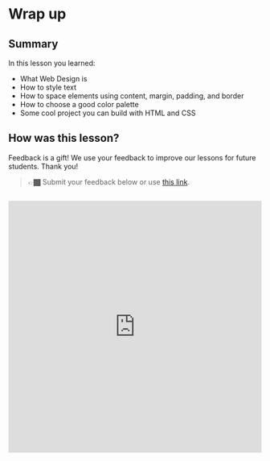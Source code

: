 # Wrap up

## Summary

In this lesson you learned:

- What Web Design is
- How to style text
- How to space elements using content, margin, padding, and border
- How to choose a good color palette
- Some cool project you can build with HTML and CSS

## How was this lesson?

Feedback is a gift! We use your feedback to improve our lessons for future students. Thank you!

<!-- TODO: Update link -->

> 👉🏿 Submit your feedback  below or use [this link](https://docs.google.com/forms/d/e/1FAIpQLSfwduMaYaJQzMJu2BpXGWmmpjkjO-RN4gjFdYjD2T_94NdYqA/viewform?usp=sf_link).

<div style="width:100%;height:500px;margin-top:2em;"><iframe src="https://docs.google.com/forms/d/e/1FAIpQLSfwduMaYaJQzMJu2BpXGWmmpjkjO-RN4gjFdYjD2T_94NdYqA/viewform?usp=sf_link" frameborder="0" sandbox="allow-scripts allow-popups allow-top-navigation-by-user-activation allow-forms allow-same-origin" allowfullscreen="" style="width: 100%; height: 100%; border-radius: 1px; pointer-events: auto; background-color: white;"></iframe></div>